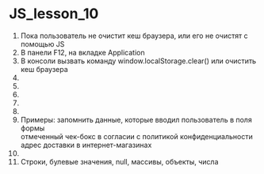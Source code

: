# JS_lesson_10
1. Пока пользователь не очистит кеш браузера, или его не очистят с помощью JS <br>
2. В панели F12, на вкладке Application <br>
3. В консоли вызвать команду window.localStorage.clear() или очистить кеш браузера<br>
4.
5.
6.
7.
8.
9. Примеры: запомнить данные, которые вводил пользователь в поля формы<br> отмеченный чек-бокс в согласии с политикой конфиденциальности<br> адрес доставки в интернет-магазинах
10.
11. Строки, булевые значения, null, массивы, объекты, числа
